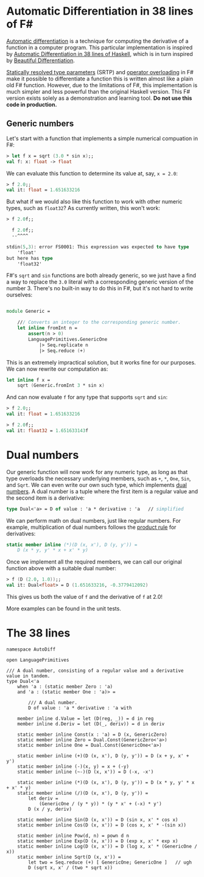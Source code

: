 # Automatic Differentiation in 38 lines of F#

[Automatic differentiation](https://en.wikipedia.org/wiki/Automatic_differentiation) is a technique for computing the
derivative of a function in a computer program. This particular implementation is inspired by [Automatic Differentiation in 38 lines of Haskell](https://gist.github.com/ttesmer/948df432cf46ec6db8c1e83ab59b1b21),
which is in turn inspired by [Beautiful Differentiation](http://conal.net/papers/beautiful-differentiation/beautiful-differentiation-long.pdf).

[Statically resolved type parameters](https://learn.microsoft.com/en-us/dotnet/fsharp/language-reference/generics/statically-resolved-type-parameters)
(SRTP) and [operator overloading](https://learn.microsoft.com/en-us/dotnet/fsharp/language-reference/operator-overloading)
in F# make it possible to differentiate a function this is written almost like a plain old F# function. However, due to the
limitations of F#, this implementation is much simpler and less powerful than the original Haskell version. This F# version
exists solely as a demonstration and learning tool. **Do not use this code in production.**

## Generic numbers

Let's start with a function that implements a simple numerical compuation in F#:

```fsharp
> let f x = sqrt (3.0 * sin x);;
val f: x: float -> float
```

We can evaluate this function to determine its value at, say, `x = 2.0`:

```fsharp
> f 2.0;;
val it: float = 1.651633216
```

But what if we would also like this function to work with other numeric types, such as `float32`? As currently written,
this won't work:

```fsharp
> f 2.0f;;

  f 2.0f;;
  --^^^^

stdin(5,3): error FS0001: This expression was expected to have type
    'float'    
but here has type
    'float32'
```

F#'s `sqrt` and `sin` functions are both already generic, so we just have a find a way to replace the `3.0` literal with
a corresponding generic version of the number 3. There's no built-in way to do this in F#, but it's not hard to write
ourselves:

```fsharp

module Generic =

    /// Converts an integer to the corresponding generic number.
    let inline fromInt n =
        assert(n > 0)
        LanguagePrimitives.GenericOne
            |> Seq.replicate n
            |> Seq.reduce (+)
```

This is an extremely impractical solution, but it works fine for our purposes. We can now rewrite our computation as:

```fsharp
let inline f x =
    sqrt (Generic.fromInt 3 * sin x)
```

And can now evaluate `f` for any type that supports `sqrt` and `sin`:

```fsharp
> f 2.0;;
val it: float = 1.651633216

> f 2.0f;;
val it: float32 = 1.651633143f
```

# Dual numbers

Our generic function will now work for any numeric type, as long as that type overloads the necessary underlying members,
such as `+`, `*`, `One`, `Sin`, and `Sqrt`. We can even write our own such type, which implements [dual numbers](https://en.wikipedia.org/wiki/Dual_number).
A dual number is a tuple where the first item is a regular value and the second item is a derivative:

```fsharp
type Dual<'a> = D of value : 'a * derivative : 'a   // simplified
```

We can perform math on dual numbers, just like regular numbers. For example, multiplication of dual numbers follows the
[product rule](https://en.wikipedia.org/wiki/Product_rule) for derivatives:

```fsharp
static member inline (*)(D (x, x'), D (y, y')) =
    D (x * y, y' * x + x' * y)
```

Once we implement all the required members, we can call our original function above with a suitable dual number:

```fsharp
> f (D (2.0, 1.0));;
val it: Dual<float> = D (1.651633216, -0.3779412092)
```

This gives us both the value of `f` and the derivative of `f` at 2.0!

More examples can be found in the unit tests.

# The 38 lines

```fsharp=
namespace AutoDiff

open LanguagePrimitives

/// A dual number, consisting of a regular value and a derivative value in tandem.
type Dual<'a
    when 'a : (static member Zero : 'a)
    and 'a : (static member One : 'a)> =

        /// A dual number.
        D of value : 'a * derivative : 'a with

    member inline d.Value = let (D(reg, _)) = d in reg
    member inline d.Deriv = let (D(_, deriv)) = d in deriv

    static member inline Const(x : 'a) = D (x, GenericZero)
    static member inline Zero = Dual.Const(GenericZero<'a>)
    static member inline One = Dual.Const(GenericOne<'a>)

    static member inline (+)(D (x, x'), D (y, y')) = D (x + y, x' + y')
    static member inline (-)(x, y) = x + (-y)
    static member inline (~-)(D (x, x')) = D (-x, -x')

    static member inline (*)(D (x, x'), D (y, y')) = D (x * y, y' * x + x' * y)
    static member inline (/)(D (x, x'), D (y, y')) =
        let deriv =
            (GenericOne / (y * y)) * (y * x' + (-x) * y')
        D (x / y, deriv)

    static member inline Sin(D (x, x')) = D (sin x, x' * cos x)
    static member inline Cos(D (x, x')) = D (cos x, x' * -(sin x))

    static member inline Pow(d, n) = pown d n
    static member inline Exp(D (x, x')) = D (exp x, x' * exp x)
    static member inline Log(D (x, x')) = D (log x, x' * (GenericOne / x))
    static member inline Sqrt(D (x, x')) =
        let two = Seq.reduce (+) [ GenericOne; GenericOne ]   // ugh
        D (sqrt x, x' / (two * sqrt x))
```